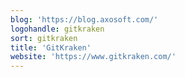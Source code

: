```yaml
---
blog: 'https://blog.axosoft.com/'
logohandle: gitkraken
sort: gitkraken
title: 'GitKraken'
website: 'https://www.gitkraken.com/'
---
```

